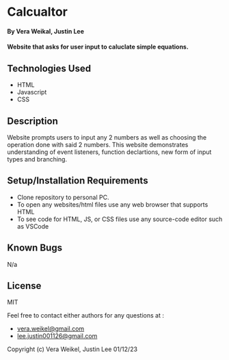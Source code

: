 # Calcualtor

#### By Vera Weikal, Justin Lee

#### Website that asks for user input to caluclate simple equations.

## Technologies Used

* HTML
* Javascript
* CSS

## Description

Website prompts users to input any 2 numbers as well as choosing the operation done with said 2 numbers. This website demonstrates understanding of event listeners, function declartions, new form of input types and branching.

## Setup/Installation Requirements

* Clone repository to personal PC.
* To open any websites/html files use any web browser that supports HTML
* To see code for HTML, JS, or CSS files use any source-code editor such as VSCode


## Known Bugs

N/a

## License

MIT

Feel free to contact either authors for any questions at :

* vera.weikel@gmail.com
* lee.justin001126@gmail.com

Copyright (c) Vera Weikel, Justin Lee 01/12/23